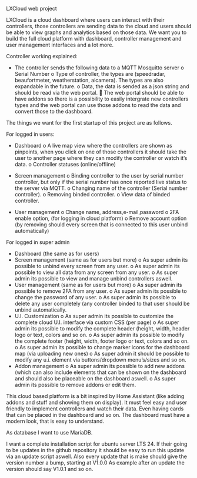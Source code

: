 LXCloud web project

LXCloud is a cloud dashboard where users can interact with their controllers, those controllers are sending data to the cloud and users should be able to view graphs and analytics based on those data.
We want you to build the full cloud platform with dashboard, controller management and user management interfaces and a lot more.

Controller working explained:
-	The controller sends the following data to a MQTT Mosquitto server
o	Serial Number
o	Type of controller, the types are (speedradar, beaufortmeter, weatherstation, aicamera).
The types are also expandable in the future.
o	Data, the data is sended as a json string and should be read via the web portal.
	The web portal should be able to have addons so there is a possibility to easily intergrate new controllers types and the web portal can use those addons to read the data and convert those to the dashboard.

The things we want for the first startup of this project are as follows.

For logged in users:
-	Dashboard
o	A live map view where the controllers are shown as pinpoints, when you click on one of those controllers it should take the user to another page where they can modify the controller or watch it’s data.
o	Controller statuses (online/offline)

-	Screen management
o	Binding controller to the user by serial number controller, but only if the serial number has once reported live status to the server via MQTT.
o	Changing name of the controller (Serial number controller).
o	Removing binded controller.
o	View data of binded controller.

-	User management
o	Change name, address,e-mail,password
o	2FA enable option, (for logging in cloud platform)
o	Remove account option (by removing should every screen that is connected to this user unbind automatically)










For logged in super admin
-	Dashboard (the same as for users)
-	Screen management (same as for users but more)
o	As super admin its possible to unbind every screen from any user.
o	As super admin its possible to view all data from any screen from any user.
o	As super admin its possible to view and manage unbind controllers aswell.
-	User management (same as for users but more)
o	As super admin its possible to remove 2FA from any user.
o	As super admin its possible to change the password of any user.
o	As super admin its possible to delete any user completely (any controller binded to that user should be unbind automatically.
-	U.I. Customization
o	As super admin its possible to customize the complete cloud U.I. interface via custom CSS (per page)
o	As super admin its possible to modify the complete header (height, width, header logo or text, colors and so on.
o	As super admin its possible to modify the complete footer (height, width, footer logo or text, colors and so on.
o	As super admin its possible to change marker icons for the dashboard map (via uploading new ones)
o	As super admin it should be possible to modify any u.i. element via buttons/dropdown menu’s/sizes and so on.
-	Addon management
o	As super admin its possible to add new addons (which can also include elements that can be shown on the dashboard and should also be placeable on the dashboard aswell.
o	As super admin its possible to remove addons or edit them.






This cloud based platform is a bit inspired by Home Assistant (like adding addons and stuff and showing them on display). It must feel easy and user friendly to implement controllers and watch their data. Even having cards that can be placed in the dashboard and so on.
The dashboard must have a modern look, that is easy to understand.


As database I want to use MariaDB.

I want a complete installation script for ubuntu server LTS 24.
If their going to be updates in the github repository it should be easy to run this update via an update script aswell.
Also every update that is make should give the version number a bump, starting at V1.0.0
As example after an update the version should say V1.0.1 and so on.
